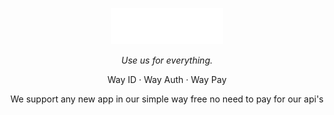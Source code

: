 <!-- Logo + Tagline -->
<p align="center">
  <img src="./logo.svg" alt="Waylm Logo" width="180">
</p>

<p align="center"><i>Use us for everything.</i></p>
<p align="center">
  Way ID · Way Auth · Way Pay
</p>
<p align="center">
  We support any new app in our simple way free no need to pay for our api's
</p>
